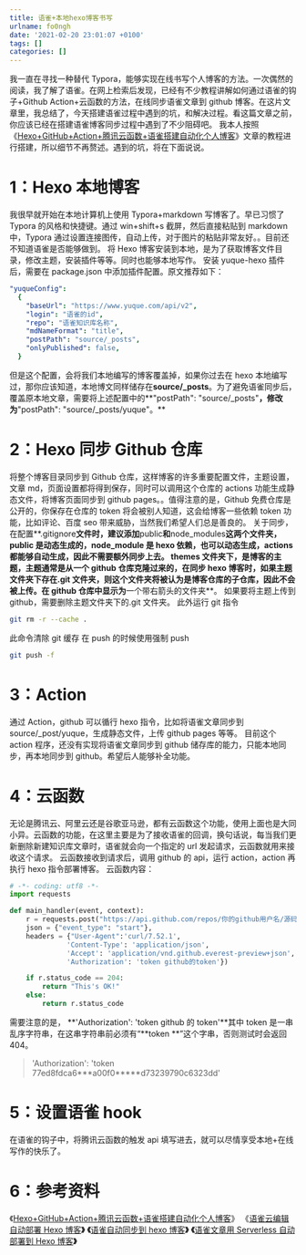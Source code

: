 ```yaml
---
title: 语雀+本地hexo博客书写
urlname: fo0ngh
date: '2021-02-20 23:01:07 +0100'
tags: []
categories: []
---
```


我一直在寻找一种替代 Typora，能够实现在线书写个人博客的方法。一次偶然的阅读，我了解了语雀。在网上检索后发现，已经有不少教程讲解如何通过语雀的钩子+Github Action+云函数的方法，在线同步语雀文章到 github 博客。在这片文章里，我总结了，今天搭建语雀过程中遇到的坑，和解决过程。看这篇文章之前，你应该已经在搭建语雀博客同步过程中遇到了不少阻碍吧。
我本人按照《[Hexo+GitHub+Action+腾讯云函数+语雀搭建自动化个人博客](https://www.kikohk.top/article/3899/)》文章的教程进行搭建，所以细节不再赘述。遇到的坑，将在下面说说。

# 1：Hexo 本地博客

我很早就开始在本地计算机上使用 Typora+markdown 写博客了。早已习惯了 Typora 的风格和快捷键。通过 win+shift+s 截屏，然后直接粘贴到 markdown 中，Typora 通过设置连接图传，自动上传，对于图片的粘贴非常友好。。目前还不知道语雀是否能够做到。
将 Hexo 博客安装到本地，是为了获取博客文件目录，修改主题，安装插件等等。同时也能够本地写作。
安装 yuque-hexo 插件后，需要在 package.json 中添加插件配置。原文推荐如下：

```yaml
"yuqueConfig":
  {
    "baseUrl": "https://www.yuque.com/api/v2",
    "login": "语雀的id",
    "repo": "语雀知识库名称",
    "mdNameFormat": "title",
    "postPath": "source/_posts",
    "onlyPublished": false,
  }
```

但是这个配置，会将我们本地编写的博客覆盖掉，如果你过去在 hexo 本地编写过，那你应该知道，本地博文同样储存在**source/\_posts**。为了避免语雀同步后，覆盖原本地文章，需要将上述配置中的**"postPath": "source/\_posts"**，修改为**"postPath": "source/\_posts/yuque"。**

# 2：Hexo 同步 Github 仓库

将整个博客目录同步到 Github 仓库，这样博客的许多重要配置文件，主题设置，文章 md，页面设置都将得到保存，同时可以调用这个仓库的 actions 功能生成静态文件，将博客页面同步到 github pages。。值得注意的是，Github 免费仓库是公开的，你保存在仓库的 token 将会被别人知道，这会给博客一些依赖 token 功能，比如评论、百度 seo 带来威胁，当然我们希望人们总是善良的。
关于同步，在配置**.gitignore**文件时，建议添加**public**和**node_modules**这两个文件夹，public 是动态生成的，node_module 是 hexo 依赖，也可以动态生成，actions 都能够自动生成，因此不需要额外同步上去。
themes 文件夹下，是博客的主题，主题通常是从一个 github 仓库克隆过来的，在同步 hexo 博客时，如果主题文件夹下存在.git 文件夹，则这个文件夹将被认为是博客仓库的子仓库，因此不会被上传。在 github 仓库中显示为**一个带右箭头的文件夹**。
如果要将主题上传到 github，需要删除主题文件夹下的.git 文件夹。
此外运行 git 指令

```bash
git rm -r --cache .
```

此命令清除 git 缓存
在 push 的时候使用强制 push

```bash
git push -f
```

# 3：Action

通过 Action，github 可以循行 hexo 指令，比如将语雀文章同步到 source/\_post/yuque，生成静态文件，上传 github pages 等等。
目前这个 action 程序，还没有实现将语雀文章同步到 github 储存库的能力，只能本地同步，再本地同步到 github。希望后人能够补全功能。

# 4：云函数

无论是腾讯云、阿里云还是谷歌亚马逊，都有云函数这个功能，使用上面也是大同小异。云函数的功能，在这里主要是为了接收语雀的回调，换句话说，每当我们更新删除新建知识库文章时，语雀就会向一个指定的 url 发起请求，云函数就用来接收这个请求。
云函数接收到请求后，调用 github 的 api，运行 action，action 再执行 hexo 指令部署博客。
云函数内容：

```python
# -*- coding: utf8 -*-
import requests

def main_handler(event, context):
    r = requests.post("https://api.github.com/repos/你的github用户名/源码仓库名/dispatches",
    json = {"event_type": "start"},
    headers = {"User-Agent":'curl/7.52.1',
              'Content-Type': 'application/json',
              'Accept': 'application/vnd.github.everest-preview+json',
              'Authorization': 'token github的token'})

    if r.status_code == 204:
        return "This's OK!"
    else:
        return r.status_code

```

需要注意的是， **'Authorization': 'token github 的 token'**其中 token 是一串乱序字符串，在这串字符串前必须有“**token **”这个字串，否则测试时会返回 404。

> 'Authorization': 'token 77ed8fdca6**\*a00f0\*\*\***d73239790c6323dd'

# 5：设置语雀 hook

在语雀的钩子中，将腾讯云函数的触发 api 填写进去，就可以尽情享受本地+在线写作的快乐了。

# 6：参考资料

《[Hexo+GitHub+Action+腾讯云函数+语雀搭建自动化个人博客](https://www.kikohk.top/article/3899/)》
《[语雀云编辑自动部署 Hexo 博客](https://www.yuque.com/gavinluo/blog/yuque-auto-2-hexo)**》**
**《**[语雀自动同步到 hexo 博客](https://cloud.tencent.com/developer/article/1665753)**》**
**《**[语雀文章用 Serverless 自动部署到 Hexo 博客](https://www.tangruiping.com/post/yque-serverless-github-actions-hexo.html)**》**
